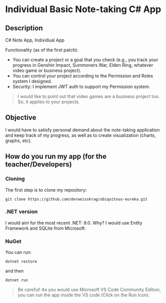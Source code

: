 # Individual Basic Note-taking C# App

## Description 

C# Note App, Individual App

Functionality (as of the first patch):

- You can create a project or a goal that you check (e.g., you track your progress in Genshin Impact, Summoners War, Elden Ring, whatever video game or business project).
- You can control your project according to the Permission and Roles system I designed.
- Security: I implement JWT auth to support my Permission system.

> I would like to point out that video games are a business project too. So, it applies to your projects.

## Objective

I would have to satisfy personal demand about the note-taking application and keep track of my progress, as well as to create visualization (charts, graphs, etc).

## How do you run my app (for the teacher/Developers)

### Cloning

The first step is to clone my repository:

```
git clone https://github.com/derweisskrag/ubiquitous-eureka.git
```

### .NET version

I would aim for the most recent .NET: 9.0. Why? I would use Entity Framework and SQLite from Microsoft.

### NuGet

You can run: 

```
dotnet restore
```

and then 

```
dotnet run
```

> Be careful! As you would use Microsoft VS Code Community Edition, you can run the app inside the VS code (Click on the Run Icon).
